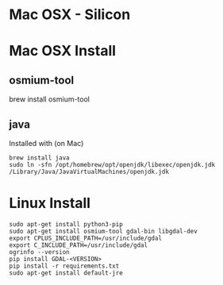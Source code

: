 # Mac OSX - Silicon


# Mac OSX Install

## osmium-tool

brew install osmium-tool

## java

Installed with (on Mac)
```shell
brew install java
sudo ln -sfn /opt/homebrew/opt/openjdk/libexec/openjdk.jdk /Library/Java/JavaVirtualMachines/openjdk.jdk
```

# Linux Install

```commandline
sudo apt-get install python3-pip
sudo apt-get install osmium-tool gdal-bin libgdal-dev
export CPLUS_INCLUDE_PATH=/usr/include/gdal
export C_INCLUDE_PATH=/usr/include/gdal
ogrinfo --version
pip install GDAL-<VERSION>
pip install -r requirements.txt
sudo apt-get install default-jre
```

